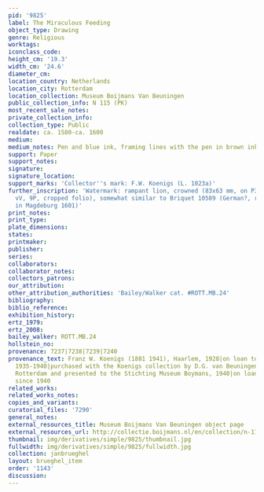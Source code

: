 ```yaml
---
pid: '9825'
label: The Miraculous Feeding
object_type: Drawing
genre: Religious
worktags:
iconclass_code:
height_cm: '19.3'
width_cm: '24.6'
diameter_cm:
location_country: Netherlands
location_city: Rotterdam
location_collection: Museum Boijmans Van Beuningen
public_collection_info: N 115 (PK)
most_recent_sale_notes:
private_collection_info:
collection_type: Public
realdate: ca. 1580-ca. 1600
medium:
medium_notes: Pen and blue ink, framing lines with the pen in brown ink
support: Paper
support_notes:
signature:
signature_location:
support_marks: 'Collector''s mark: F.W. Koenigs (L. 1023a)'
further_inscription: 'Watermark: rampant lion, crowned (83x63 mm, on P3-6 from below;
  vV, 9P, cropped folio), somewhat similar to Briquet 10589 (German?, recorded a.o.
  in Magdeburg 1601)'
print_notes:
print_type:
plate_dimensions:
states:
printmaker:
publisher:
series:
collaborators:
collaborator_notes:
collectors_patrons:
our_attribution:
other_attribution_authorities: 'Bailey/Walker cat. #ROTT.MB.24'
bibliography:
biblio_reference:
exhibition_history:
ertz_1979:
ertz_2008:
bailey_walker: ROTT.MB.24
hollstein_no:
provenance: 7237|7238|7239|7240
provenance_text: Franz W. Koenigs (1881 1941), Haarlem, 1928|on loan to the museum,
  1935-1940|purchased with the Koenigs collection by D.G. van Beuningen (1871-1955),
  Rotterdam and presented to the Stichting Museum Boymans, 1940|on loan to the museum
  since 1940
related_works:
related_works_notes:
copies_and_variants:
curatorial_files: '7290'
general_notes:
external_resources_title: Museum Boijmans Van Beuningen object page
external_resources_url: http://collectie.boijmans.nl/en/collection/n-115-(pk)
thumbnail: img/derivatives/simple/9825/thumbnail.jpg
fullwidth: img/derivatives/simple/9825/fullwidth.jpg
collection: janbrueghel
layout: brueghel_item
order: '1143'
discussion:
---
```

